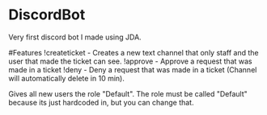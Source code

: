 # DiscordBot

Very first discord bot I made using JDA. 

#Features
!createticket - Creates a new text channel that only staff and the user that made the ticket can see.
!approve - Approve a request that was made in a ticket
!deny - Deny a request that was made in a ticket (Channel will automatically delete in 10 min).

Gives all new users the role "Default". The role must be called "Default" because its just hardcoded in, 
but you can change that.

